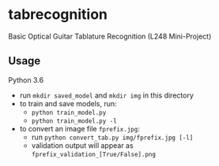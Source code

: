 # tabrecognition
Basic Optical Guitar Tablature Recognition (L248 Mini-Project)

## Usage
Python 3.6
- run `mkdir saved_model` and `mkdir img` in this directory
- to train and save models, run:
  - `python train_model.py`
  - `python train_model.py -l`
- to convert an image file `fprefix.jpg`:
  - run `python convert_tab.py img/fprefix.jpg [-l]`
  - validation output will appear as `fprefix_validation_[True/False].png`
